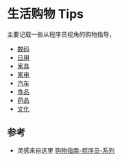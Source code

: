 # 生活购物 Tips

主要记载一些从程序员视角的购物指导，

- [数码](https://github.com/Michael728/awesome-wiki-for-me/blob/master/Life/shopping-car.md)
- [日用](https://github.com/Michael728/awesome-wiki-for-me/blob/master/Life/shopping-daily-necessities.md)
- [家具](https://github.com/Michael728/awesome-wiki-for-me/blob/master/Life/shopping-daily-furniture.md)
- [家电](https://github.com/Michael728/awesome-wiki-for-me/blob/master/Life/shopping-electric.md)
- [汽车](https://github.com/Michael728/awesome-wiki-for-me/blob/master/Life/shopping-car.md)
- [食品](https://github.com/Michael728/awesome-wiki-for-me/blob/master/Life/shopping-food.md)
- [药品](https://github.com/Michael728/awesome-wiki-for-me/blob/master/Life/shopping-medicine-health.md)
- [文化](https://github.com/Michael728/awesome-wiki-for-me/blob/master/Life/shopping-culture.md)

## 参考

- 灵感来自这里 [购物指南-程序员-系列](https://github.com/cdk8s/cdk8s-team-style)


